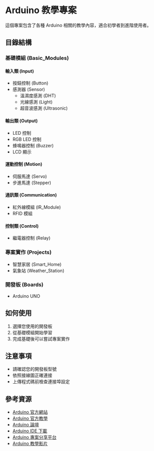 # Arduino 教學專案

這個專案包含了各種 Arduino 相關的教學內容，適合初學者到進階使用者。

## 目錄結構

### 基礎模組 (Basic_Modules)
#### 輸入類 (Input)
- 按鈕控制 (Button)
- 感測器 (Sensor)
  - 溫濕度感測 (DHT)
  - 光線感測 (Light)
  - 超音波感測 (Ultrasonic)

#### 輸出類 (Output)
- LED 控制
- RGB LED 控制
- 蜂鳴器控制 (Buzzer)
- LCD 顯示

#### 運動控制 (Motion)
- 伺服馬達 (Servo)
- 步進馬達 (Stepper)

#### 通訊類 (Communication)
- 紅外線模組 (IR_Module)
- RFID 模組

#### 控制類 (Control)
- 繼電器控制 (Relay)

### 專案實作 (Projects)
- 智慧家居 (Smart_Home)
- 氣象站 (Weather_Station)

### 開發板 (Boards)
- Arduino UNO

## 如何使用

1. 選擇您使用的開發板
2. 從基礎模組開始學習
3. 完成基礎後可以嘗試專案實作

## 注意事項

- 請確認您的開發板型號
- 依照接線圖正確連接
- 上傳程式碼前檢查連接埠設定

## 參考資源

- [Arduino 官方網站](https://www.arduino.cc/)
- [Arduino 官方教學](https://docs.arduino.cc/learn/)
- [Arduino 論壇](https://forum.arduino.cc/)
- [Arduino IDE 下載](https://www.arduino.cc/en/software)
- [Arduino 專案分享平台](https://create.arduino.cc/projecthub)
- [Arduino 教學影片](https://www.youtube.com/playlist?list=PLdckmk1Jf8MYOED98iY13wdGi52h-O69X)